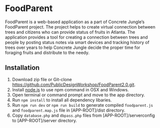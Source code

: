 # FoodParent
FoodParent is a web-based application as a part of Concrete Jungle’s FoodParent project. The project helps to create virtual connection between trees and citizens who can provide status of fruits in Atlanta. The application provides a tool for creating a connection between trees and people by posting status notes via smart devices and tracking history of trees over years to help Concrete Jungle decide the proper time for foraging fruits and distribute to the needy.

## Installation
1. Download zip file or Git-clone https://github.com/PublicDesignWorkshop/FoodParent2.0.git.
2. Install [node.js](https://nodejs.org/en/) to use npm command in OSX and Windows.
3. Open terminal or command prompt and move to the app directory.
4. Run `npm install` to install all dependency libaries.
5. Run `npm run dev` or `npm run build` to generate compiled `foodparent.js` and `foodparent.map.js` file in [APP-ROOT]/dist directory.
6. Copy `database.php` and `dbpass.php` files from [APP-ROOT]/serverconfig to [APP-ROOT]/server directory.
